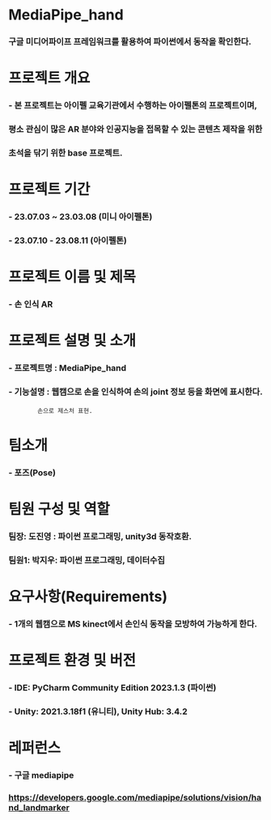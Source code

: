 # MediaPipe_hand
### 구글 미디어파이프 프레임워크를 활용하여 파이썬에서 동작을 확인한다.

# 프로젝트 개요 
### - 본 프로젝트는 아이펠 교육기관에서 수행하는 아이펠톤의 프로젝트이며,
###   평소 관심이 많은 AR 분야와  인공지능을 접목할 수 있는 콘텐츠 제작을 위한 
###      초석을 닦기 위한 base 프로젝트.

# 프로젝트 기간 
###  - 23.07.03 ~ 23.03.08 (미니 아이펠톤)
###  - 23.07.10 - 23.08.11 (아이펠톤)

# 프로젝트 이름 및 제목 
### - 손 인식 AR

# 프로젝트 설명 및 소개 
### - 프로젝트명 : MediaPipe_hand
### - 기능설명 : 웹캠으로 손을 인식하여 손의 joint 정보 등을 화면에 표시한다. 
            손으로 제스처 표현.
             

# 팀소개 
### - 포즈(Pose) 

# 팀원 구성 및 역할 
### 팀장: 도진영 : 파이썬 프로그래밍, unity3d 동작호환.
### 팀원1: 박지우: 파이썬 프로그래밍, 데이터수집

# 요구사항(Requirements) 
### - 1개의 웹캠으로 MS kinect에서 손인식 동작을 모방하여 가능하게 한다.

# 프로젝트 환경 및 버전 
### - IDE: PyCharm Community Edition 2023.1.3 (파이썬)
### - Unity: 2021.3.18f1 (유니티), Unity Hub: 3.4.2

# 레퍼런스
### - 구글 mediapipe
### https://developers.google.com/mediapipe/solutions/vision/hand_landmarker
